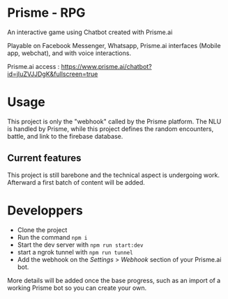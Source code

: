 # Prisme - RPG
An interactive game using Chatbot created with Prisme.ai

Playable on Facebook Messenger, Whatsapp, Prisme.ai interfaces (Mobile app, webchat), and with voice interactions.

Prisme.ai access : https://www.prisme.ai/chatbot?id=jIuZVJJDgK&fullscreen=true

# Usage
This project is only the "webhook" called by the Prisme platform. The NLU is handled by Prisme, while this
project defines the random encounters, battle, and link to the firebase database.
## Current features
This project is still barebone and the technical aspect is undergoing work. Afterward a first batch of 
content will be added.

# Developpers
- Clone the project
- Run the command `npm i`
- Start the dev server with `npm run start:dev`
- start a ngrok tunnel with `npm run tunnel`
- Add the webhook on the *Settings* > *Webhook* section of your Prisme.ai bot.

More details will be added once the base progress, such as an import of a working Prisme bot so you
can create your own.
